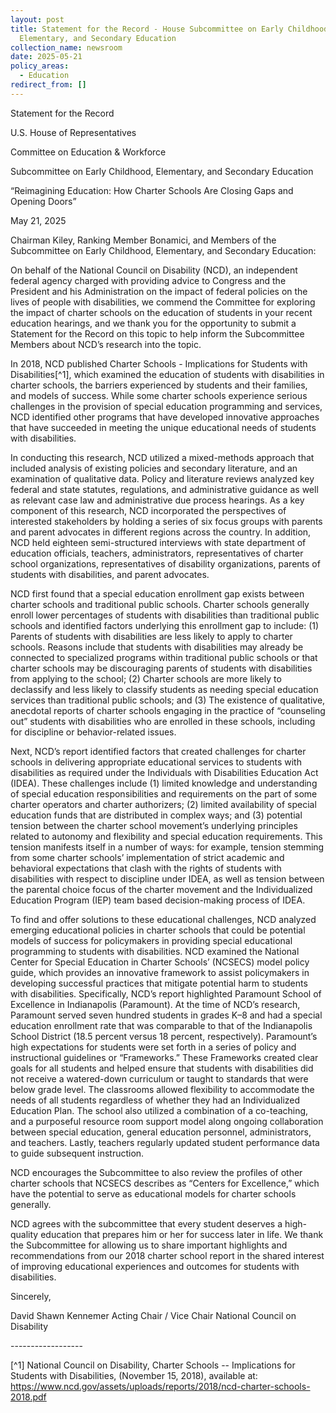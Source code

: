 ```yaml
---
layout: post
title: Statement for the Record - House Subcommittee on Early Childhood,
  Elementary, and Secondary Education
collection_name: newsroom
date: 2025-05-21
policy_areas:
  - Education
redirect_from: []
---
```

Statement for the Record

U.S. House of Representatives

Committee on Education & Workforce

Subcommittee on Early Childhood, Elementary, and Secondary Education 

“Reimagining Education: How Charter Schools Are Closing Gaps and Opening Doors”

May 21, 2025

Chairman Kiley, Ranking Member Bonamici, and Members of the Subcommittee on Early Childhood, Elementary, and Secondary Education:

On behalf of the National Council on Disability (NCD), an independent federal agency charged with providing advice to Congress and the President and his Administration on the impact of federal policies on the lives of people with disabilities, we commend the Committee for exploring the impact of charter schools on the education of students in your recent education hearings, and we thank you for the opportunity to submit a Statement for the Record on this topic to help inform the Subcommittee Members about NCD’s research into the topic.

In 2018, NCD published Charter Schools - Implications for Students with Disabilities[^1],  which examined the education of students with disabilities in charter schools, the barriers experienced by students and their families, and models of success. While some charter schools experience serious challenges in the provision of special education programming and services, NCD identified other programs that have developed innovative approaches that have succeeded in meeting the unique educational needs of students with disabilities. 

In conducting this research, NCD utilized a mixed-methods approach that included analysis of existing policies and secondary literature, and an examination of qualitative data. Policy and literature reviews analyzed key federal and state statutes, regulations, and administrative guidance as well as relevant case law and administrative due process hearings. As a key component of this research, NCD incorporated the perspectives of interested stakeholders by holding a series of six focus groups with parents and parent advocates in different regions across the country. In addition, NCD held eighteen semi-structured interviews with state department of education officials, teachers, administrators, representatives of charter school organizations, representatives of disability organizations, parents of students with disabilities, and parent advocates. 

NCD first found that a special education enrollment gap exists between charter schools and traditional public schools. Charter schools generally enroll lower percentages of students with disabilities than traditional public schools and identified factors underlying this enrollment gap to include: (1) Parents of students with disabilities are less likely to apply to charter schools. Reasons include that students with disabilities may already be connected to specialized programs within traditional public schools or that charter schools may be discouraging parents of students with disabilities from applying to the school; (2) Charter schools are more likely to declassify and less likely to classify students as needing special education services than traditional public schools; and (3) The existence of qualitative, anecdotal reports of charter schools engaging in the practice of “counseling out” students with disabilities who are enrolled in these schools, including for discipline or behavior-related issues. 

Next, NCD’s report identified factors that created challenges for charter schools in delivering appropriate educational services to students with disabilities as required under the Individuals with Disabilities Education Act (IDEA). These challenges include (1) limited knowledge and understanding of special education responsibilities and requirements on the part of some charter operators and charter authorizers; (2) limited availability of special education funds that are distributed in complex ways; and (3) potential tension between the charter school movement’s underlying principles related to autonomy and flexibility and special education requirements. This tension manifests itself in a number of ways: for example, tension stemming from some charter schools’ implementation of strict academic and behavioral expectations that clash with the rights of students with disabilities with respect to discipline under IDEA, as well as tension between the parental choice focus of the charter movement and the Individualized Education Program (IEP) team based decision-making process of IDEA.

To find and offer solutions to these educational challenges, NCD analyzed emerging educational policies in charter schools that could be potential models of success for policymakers in providing special educational programming to students with disabilities. NCD examined the National Center for Special Education in Charter Schools’ (NCSECS) model policy guide, which provides an innovative framework to assist policymakers in developing successful practices that mitigate potential harm to students with disabilities. Specifically, NCD’s report highlighted Paramount School of Excellence in Indianapolis (Paramount). At the time of NCD’s research, Paramount served seven hundred students in grades K–8 and had a special education enrollment rate that was comparable to that of the Indianapolis School District (18.5 percent versus 18 percent, respectively). Paramount’s high expectations for students were set forth in a series of policy and instructional guidelines or “Frameworks.” These Frameworks created clear goals for all students and helped ensure that students with disabilities did not receive a watered-down curriculum or taught to standards that were below grade level. The classrooms allowed flexibility to accommodate the needs of all students regardless of whether they had an Individualized Education Plan. The school also utilized a combination of a co-teaching, and a purposeful resource room support model along ongoing collaboration between special education, general education personnel, administrators, and teachers. Lastly, teachers regularly updated student performance data to guide subsequent instruction. 

NCD encourages the Subcommittee to also review the profiles of other charter schools that NCSECS describes as “Centers for Excellence,” which have the potential to serve as educational models for charter schools generally.

NCD agrees with the subcommittee that every student deserves a high-quality education that prepares him or her for success later in life. We thank the Subcommittee for allowing us to share important highlights and recommendations from our 2018 charter school report in the shared interest of improving educational experiences and outcomes for students with disabilities. 

Sincerely,

David Shawn Kennemer
Acting Chair / Vice Chair
National Council on Disability

\------------------

 [^1] National Council on Disability, Charter Schools -- Implications for Students with Disabilities, (November 15, 2018), available at: https://www.ncd.gov/assets/uploads/reports/2018/ncd-charter-schools-2018.pdf

